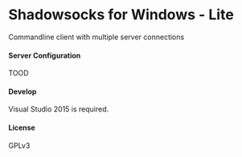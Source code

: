 Shadowsocks for Windows - Lite
=======================

Commandline client with multiple server connections

#### Server Configuration

TOOD

#### Develop

Visual Studio 2015 is required.

#### License

GPLv3


